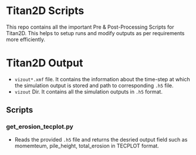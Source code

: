 # Titan2D Scripts
This repo contains all the important Pre & Post-Processing Scripts for Titan2D. This helps to setup runs and modify outputs as per requirements more efficiently. 

# Titan2D Output

- `vizout*.xmf` file. It contains the information about the time-step at which the simulation output is stored and path to corresponding `.h5` file. 
- `vizout` Dir. It contains all the simulation outputs in `.h5` format. 

## Scripts

### get_erosion_tecplot.py

- Reads the provided `.h5` file and returns the desried output field such as momemteum, pile_height, total_erosion in  TECPLOT format.
